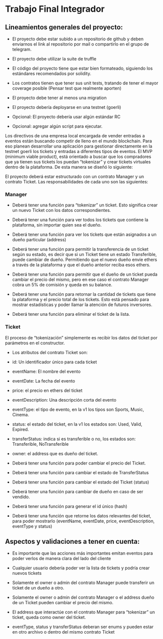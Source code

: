 # Trabajo Final Integrador

## Lineamientos generales del proyecto:

- El proyecto debe estar subido a un repositorio de github y deben enviarnos el link al repositorio por mail o compartirlo en el grupo de telegram.

- El proyecto debe utilizar la suite de truffle


- El código del proyecto tiene que estar bien formateado, siguiendo los estándares recomendados por solidity.

- Los contratos tienen que tener sus unit tests, tratando de tener el mayor coverage posible (Pensar test que realmente aporten)

- El proyecto debe tener al menos una migration

- El proyecto debería deployarse en una testnet (goerli)

- Opcional: El proyecto debería usar algún estándar RC

- Opcional: agregar algún script para ejecutar.


Los directivos de una empresa local encargada de vender entradas a eventos están buscando competir de lleno en el mundo blockchain. Para eso planean desarrollar una aplicación para 
gestionar directamente en la testnet goerli los tickets y entradas a diferentes tipos de eventos. El MVP (minimum viable product), está orientado a buscar que los compradores que ya 
tienen sus tickets los puedan “tokenizar” y crear tickets virtuales dentro de la plataforma. De esta manera se diseñó lo siguiente: 

El proyecto deberá estar estructurado con un contrato Manager y un contrato Ticket. Las responsabilidades de cada uno son las siguientes: 

### Manager

- Deberá tener una función para “tokenizar” un ticket. Esto significa crear un nuevo Ticket con los datos correspondientes. 

- Deberá tener una función para ver todos los tickets que contiene la plataforma, sin importar quien sea el dueño.

- Deberá tener una función para ver los tickets que están asignados a un dueño particular (address)

- Deberá tener una función para permitir la transferencia de un ticket según su estado, es decir que si un Ticket tiene un estado Transferible, puede cambiar de dueño. Permitiendo 
que el nuevo dueño envíe ethers a través de la plataforma y que el dueño anterior reciba esos ethers. 

- Deberá tener una función para permitir que el dueño de un ticket pueda cambiar el precio del mismo, pero en ese caso el contrato Manager cobra un 5% de comisión y queda en su 
balance.

- Deberá tener una función para retornar la cantidad de tickets que tiene la plataforma y el precio total de los tickets. Esto está pensado para mostrar estadísticas y poder llamar 
la atención de futuros inversores.

- Deberá tener una función para eliminar el ticket de la lista. 


### Ticket

El proceso de “tokenización” simplemente es recibir los datos del ticket por parámetros en el constructor.

- Los atributos del contrato Ticket son:     
- id: Un identificador único para cada ticket
- eventName: El nombre del evento
- eventDate: La fecha del evento
- price: el precio en ethers del ticket
- eventDescription: Una descripción corta del evento
- eventType: el tipo de evento, en la v1 los tipos son Sports, Music, Cinema.
- status: el estado del ticket, en la v1 los estados son: Used, Valid, Expired.
- transferStatus: indica si es transferible o no, los estados son: Transferible, NoTransferible
- owner: el address que es dueño del ticket.

- Deberá tener una función para poder cambiar el precio del Ticket.

- Deberá tener una función para cambiar el estado de TransferStatus

- Deberá tener una función para cambiar el estado del Ticket (status)

- Deberá tener una función para cambiar de dueño en caso de ser vendido.

- Deberá tener una función para generar el id único (hash)

- Deberá tener una función que retorne los datos relevantes del ticket, para poder mostrarlo (eventName, eventDate, price, eventDescription, eventType y status)

## Aspectos y validaciones a tener en cuenta:

- Es importante que las acciones más importantes emitan eventos para poder verlos de manera clara del lado del cliente

- Cualquier usuario debería poder ver la lista de tickets y podría crear nuevos tickets

- Solamente el owner o admin del contrato Manager puede transferir un ticket de un dueño a otro.

- Solamente el owner o admin del contrato Manager o el address dueño de un Ticket pueden cambiar el precio del mismo. 

- El address que interactúe con el contrato Manager para “tokenizar” un ticket, queda como owner del ticket. 

- eventType, status y transferStatus deberan ser enums y pueden estar en otro archivo o dentro del mismo contrato Ticket


